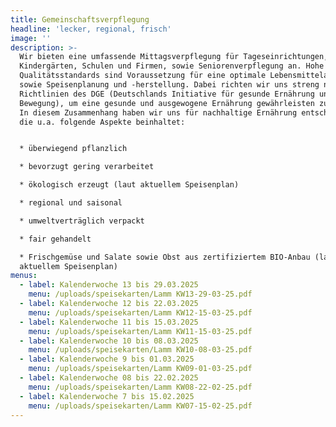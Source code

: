 ```yaml
---
title: Gemeinschaftsverpflegung
headline: 'lecker, regional, frisch'
image: ''
description: >-
  Wir bieten eine umfassende Mittagsverpflegung für Tageseinrichtungen,
  Kindergärten, Schulen und Firmen, sowie Seniorenverpflegung an. Hohe
  Qualitätsstandards sind Voraussetzung für eine optimale Lebensmittelauswahl
  sowie Speisenplanung und -herstellung. Dabei richten wir uns streng nach den
  Richtlinien des DGE (Deutschlands Initiative für gesunde Ernährung und mehr
  Bewegung), um eine gesunde und ausgewogene Ernährung gewährleisten zu können.
  In diesem Zusammenhang haben wir uns für nachhaltige Ernährung entschieden,
  die u.a. folgende Aspekte beinhaltet:


  * überwiegend pflanzlich

  * bevorzugt gering verarbeitet

  * ökologisch erzeugt (laut aktuellem Speisenplan)

  * regional und saisonal

  * umweltverträglich verpackt

  * fair gehandelt

  * Frischgemüse und Salate sowie Obst aus zertifiziertem BIO-Anbau (laut
  aktuellem Speisenplan)
menus:
  - label: Kalenderwoche 13 bis 29.03.2025
    menu: /uploads/speisekarten/Lamm KW13-29-03-25.pdf
  - label: Kalenderwoche 12 bis 22.03.2025
    menu: /uploads/speisekarten/Lamm KW12-15-03-25.pdf
  - label: Kalenderwoche 11 bis 15.03.2025
    menu: /uploads/speisekarten/Lamm KW11-15-03-25.pdf
  - label: Kalenderwoche 10 bis 08.03.2025
    menu: /uploads/speisekarten/Lamm KW10-08-03-25.pdf
  - label: Kalenderwoche 9 bis 01.03.2025
    menu: /uploads/speisekarten/Lamm KW09-01-03-25.pdf
  - label: Kalenderwoche 08 bis 22.02.2025
    menu: /uploads/speisekarten/Lamm KW08-22-02-25.pdf
  - label: Kalenderwoche 7 bis 15.02.2025
    menu: /uploads/speisekarten/Lamm KW07-15-02-25.pdf
---
```


